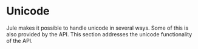 # Unicode

Jule makes it possible to handle unicode in several ways. Some of this is also provided by the API. This section addresses the unicode functionality of the API.
